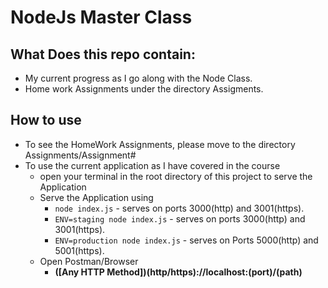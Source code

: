 # NodeJs Master Class
## What Does this repo contain: 
 * My current progress as I go along with the Node Class. 
 * Home work Assignments under the directory Assigments.

## How to use
 * To see the HomeWork Assignments, please move to the directory Assignments/Assignment#
 * To use the current application as I have covered in the course
   * open your terminal in the root directory of this project to serve the Application
   * Serve the Application using
     * `node index.js` - serves on ports 3000(http) and 3001(https). 
     * `ENV=staging node index.js` - serves on ports 3000(http) and 3001(https).
     * `ENV=production node index.js`  - serves on Ports 5000(http) and 5001(https).
   * Open Postman/Browser
     * **([Any HTTP Method])(http/https)://localhost:(port)/(path)**